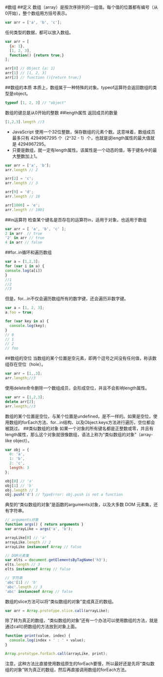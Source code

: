 #数组
##定义
数组（array）是按次序排列的一组值。每个值的位置都有编号（从0开始），整个数组用方括号表示。
```javascript
var arr = ['a', 'b', 'c'];
```
任何类型的数据，都可以放入数组。

```javascript
var arr = [
  {a: 1},
  [1, 2, 3],
  function() {return true;}
];

arr[0] // Object {a: 1}
arr[1] // [1, 2, 3]
arr[2] // function (){return true;}
```
##数组的本质
本质上，数组属于一种特殊的对象。typeof运算符会返回数组的类型是object。
```javascript
typeof [1, 2, 3] // "object"
```
数组的键总是从0开始的整数
##length属性
返回成员的数量
```javascript
[1,2,3].length //3
```
* JavaScript 使用一个32位整数，保存数组的元素个数。这意味着，数组成员最多只有 4294967295 个（2^32 - 1）个，也就是说length属性的最大值就是 4294967295。
* 只要是数组，就一定有length属性。该属性是一个动态的值，等于键名中的最大整数加上1。
```javascript
var arr = ['a', 'b'];
arr.length // 2

arr[2] = 'c';
arr.length // 3

arr[9] = 'd';
arr.length // 10

arr[1000] = 'e';
arr.length // 1001
```
##in运算符
检查某个键名是否存在的运算符in，适用于对象，也适用于数组
```javascript
var arr = [ 'a', 'b', 'c' ];
2 in arr  // true
'2' in arr // true
4 in arr // false
```
##for..in循环和遍历数组
```javascript
var a = [1,2,3];
for (var i in a) {
console.log(a[i])
}
//1
//2
//3
```
但是，for...in不仅会遍历数组所有的数字键，还会遍历非数字键。
```javascript
var a = [1, 2, 3];
a.foo = true;

for (var key in a) {
  console.log(key);
}
// 0
// 1
// 2
// foo
```

##数组的空位
当数组的某个位置是空元素，即两个逗号之间没有任何值，称该数组存在空位（hole）。
```javascript
var arr = [1,,3];
arr.length;//3
```
使用delete命令删除一个数组成员，会形成空位，并且不会影响length属性。
```javascript
var arr = [1,2,3];
delete arr[2];
arr.length;//3
```
数组的某个位置是空位，与某个位置是undefined，是不一样的。如果是空位，使用数组的forEach方法、for...in结构、以及Object.keys方法进行遍历，空位都会被跳过。
##类似数组的对象
如果一个对象的所有键名都是正整数或零，并且有length属性，那么这个对象就很像数组，语法上称为“类似数组的对象”（array-like object）。
```javascript
var obj = {
  0: 'a',
  1: 'b',
  2: 'c',
  length: 3
};

obj[0] // 'a'
obj[1] // 'b'
obj.length // 3
obj.push('d') // TypeError: obj.push is not a function
```
典型的“类似数组的对象”是函数的arguments对象，以及大多数 DOM 元素集，还有字符串。
```javascript
// arguments对象
function args() { return arguments }
var arrayLike = args('a', 'b');

arrayLike[0] // 'a'
arrayLike.length // 2
arrayLike instanceof Array // false

// DOM元素集
var elts = document.getElementsByTagName('h3');
elts.length // 3
elts instanceof Array // false

// 字符串
'abc'[1] // 'b'
'abc'.length // 3
'abc' instanceof Array // false

```
数组的slice方法可以将“类似数组的对象”变成真正的数组。
```javascript
var arr = Array.prototype.slice.call(arrayLike);
```
除了转为真正的数组，“类似数组的对象”还有一个办法可以使用数组的方法，就是通过call()把数组的方法放到对象上面。
```javascript
function print(value, index) {
  console.log(index + ' : ' + value);
}

Array.prototype.forEach.call(arrayLike, print);
```
注意，这种方法比直接使用数组原生的forEach要慢，所以最好还是先将“类似数组的对象”转为真正的数组，然后再直接调用数组的forEach方法。
